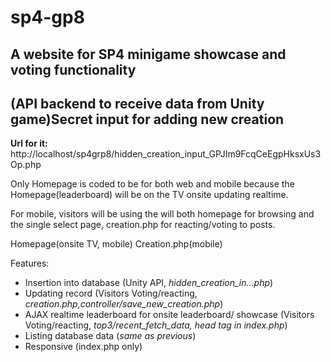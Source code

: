 # sp4-gp8
## A website for SP4 minigame showcase and voting functionality

## **(API backend to receive data from Unity game)Secret input for adding new creation**
**Url for it:**
http://localhost/sp4grp8/hidden_creation_input_GPJIm9FcqCeEgpHksxUs3Op.php

Only Homepage is coded to be for both web and mobile because the 
Homepage(leaderboard) will be on the TV onsite updating realtime. 

For mobile, visitors will be using the will both homepage for browsing and the single select page, creation.php for reacting/voting to posts. 

Homepage(onsite TV, mobile)
Creation.php(mobile)

Features:
- Insertion into database (Unity API, *hidden_creation_in...php*)
- Updating record (Visitors Voting/reacting, *creation.php,controller/save_new_creation.php*)
- AJAX realtime leaderboard for onsite leaderboard/ showcase (Visitors Voting/reacting, *top3/recent_fetch_data, head tag in index.php*)
- Listing database data (*same as previous*)
- Responsive (index.php only)
